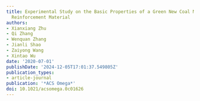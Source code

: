 ```yaml
---
title: Experimental Study on the Basic Properties of a Green New Coal Mine Grouting
  Reinforcement Material
authors:
- Xianxiang Zhu
- Qi Zhang
- Wenquan Zhang
- Jianli Shao
- Zaiyong Wang
- Xintao Wu
date: '2020-07-01'
publishDate: '2024-12-05T17:01:37.549805Z'
publication_types:
- article-journal
publication: '*ACS Omega*'
doi: 10.1021/acsomega.0c01626
---
```

